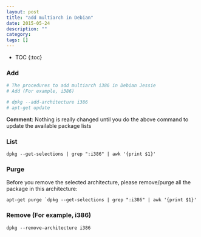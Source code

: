 ```yaml
---
layout: post
title: "add multiarch in Debian"
date: 2015-05-24
description: ""
category: 
tags: []
---
```


* TOC
{:toc}

### Add
```sh
# The procedures to add multiarch i386 in Debian Jessie
# Add (For example, i386)

# dpkg --add-architecture i386
# apt-get update
```

**Comment**: Nothing is really changed until you do the above command
 to update the available package lists

### List

    dpkg --get-selections | grep ":i386" | awk '{print $1}'

### Purge 
Before you remove the selected architecture, please remove/purge all the package in this architecture:

    apt-get purge `dpkg --get-selections | grep ":i386" | awk '{print $1}'

### Remove (For example, i386)

    dpkg --remove-architecture i386
